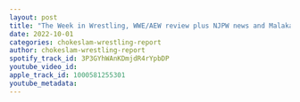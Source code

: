```yaml
---
layout: post
title: "The Week in Wrestling, WWE/AEW review plus NJPW news and Malakai Black denies he was release by AEW!"
date: 2022-10-01
categories: chokeslam-wrestling-report
author: chokeslam-wrestling-report
spotify_track_id: 3P3GYhWAnKDmjdR4rYpbDP
youtube_video_id: 
apple_track_id: 1000581255301
youtube_metadata: 
---
```

